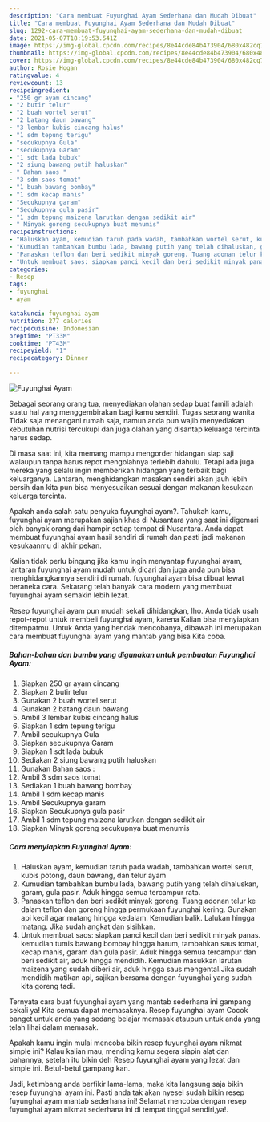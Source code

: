 ```yaml
---
description: "Cara membuat Fuyunghai Ayam Sederhana dan Mudah Dibuat"
title: "Cara membuat Fuyunghai Ayam Sederhana dan Mudah Dibuat"
slug: 1292-cara-membuat-fuyunghai-ayam-sederhana-dan-mudah-dibuat
date: 2021-05-07T18:19:53.541Z
image: https://img-global.cpcdn.com/recipes/8e44cde84b473904/680x482cq70/fuyunghai-ayam-foto-resep-utama.jpg
thumbnail: https://img-global.cpcdn.com/recipes/8e44cde84b473904/680x482cq70/fuyunghai-ayam-foto-resep-utama.jpg
cover: https://img-global.cpcdn.com/recipes/8e44cde84b473904/680x482cq70/fuyunghai-ayam-foto-resep-utama.jpg
author: Rosie Hogan
ratingvalue: 4
reviewcount: 13
recipeingredient:
- "250 gr ayam cincang"
- "2 butir telur"
- "2 buah wortel serut"
- "2 batang daun bawang"
- "3 lembar kubis cincang halus"
- "1 sdm tepung terigu"
- "secukupnya Gula"
- "secukupnya Garam"
- "1 sdt lada bubuk"
- "2 siung bawang putih haluskan"
- " Bahan saos "
- "3 sdm saos tomat"
- "1 buah bawang bombay"
- "1 sdm kecap manis"
- "Secukupnya garam"
- "Secukupnya gula pasir"
- "1 sdm tepung maizena larutkan dengan sedikit air"
- " Minyak goreng secukupnya buat menumis"
recipeinstructions:
- "Haluskan ayam, kemudian taruh pada wadah, tambahkan wortel serut, kubis potong, daun bawang, dan telur ayam"
- "Kumudian tambahkan bumbu lada, bawang putih yang telah dihaluskan, garam, gula pasir. Aduk hingga semua tercampur rata."
- "Panaskan teflon dan beri sedikit minyak goreng. Tuang adonan telur ke dalam teflon dan goreng hingga permukaan fuyunghai kering. Gunakan api kecil agar matang hingga kedalam. Kemudian balik. Lalukan hingga matang. Jika sudah angkat dan sisihkan."
- "Untuk membuat saos: siapkan panci kecil dan beri sedikit minyak panas. kemudian tumis bawang bombay hingga harum, tambahkan saus tomat, kecap manis, garam dan gula pasir. Aduk hingga semua tercampur dan beri sedikit air, aduk hingga mendidih. Kemudian masukkan larutan maizena yang sudah diberi air, aduk hingga saus mengental.Jika sudah mendidih matikan api, sajikan bersama dengan fuyunghai yang sudah kita goreng tadi."
categories:
- Resep
tags:
- fuyunghai
- ayam

katakunci: fuyunghai ayam 
nutrition: 277 calories
recipecuisine: Indonesian
preptime: "PT33M"
cooktime: "PT43M"
recipeyield: "1"
recipecategory: Dinner

---
```



![Fuyunghai Ayam](https://img-global.cpcdn.com/recipes/8e44cde84b473904/680x482cq70/fuyunghai-ayam-foto-resep-utama.jpg)

Sebagai seorang orang tua, menyediakan olahan sedap buat famili adalah suatu hal yang menggembirakan bagi kamu sendiri. Tugas seorang  wanita Tidak saja menangani rumah saja, namun anda pun wajib menyediakan kebutuhan nutrisi tercukupi dan juga olahan yang disantap keluarga tercinta harus sedap.

Di masa  saat ini, kita memang mampu mengorder hidangan siap saji walaupun tanpa harus repot mengolahnya terlebih dahulu. Tetapi ada juga mereka yang selalu ingin memberikan hidangan yang terbaik bagi keluarganya. Lantaran, menghidangkan masakan sendiri akan jauh lebih bersih dan kita pun bisa menyesuaikan sesuai dengan makanan kesukaan keluarga tercinta. 



Apakah anda salah satu penyuka fuyunghai ayam?. Tahukah kamu, fuyunghai ayam merupakan sajian khas di Nusantara yang saat ini digemari oleh banyak orang dari hampir setiap tempat di Nusantara. Anda dapat membuat fuyunghai ayam hasil sendiri di rumah dan pasti jadi makanan kesukaanmu di akhir pekan.

Kalian tidak perlu bingung jika kamu ingin menyantap fuyunghai ayam, lantaran fuyunghai ayam mudah untuk dicari dan juga anda pun bisa menghidangkannya sendiri di rumah. fuyunghai ayam bisa dibuat lewat beraneka cara. Sekarang telah banyak cara modern yang membuat fuyunghai ayam semakin lebih lezat.

Resep fuyunghai ayam pun mudah sekali dihidangkan, lho. Anda tidak usah repot-repot untuk membeli fuyunghai ayam, karena Kalian bisa menyiapkan ditempatmu. Untuk Anda yang hendak mencobanya, dibawah ini merupakan cara membuat fuyunghai ayam yang mantab yang bisa Kita coba.

<!--inarticleads1-->

##### Bahan-bahan dan bumbu yang digunakan untuk pembuatan Fuyunghai Ayam:

1. Siapkan 250 gr ayam cincang
1. Siapkan 2 butir telur
1. Gunakan 2 buah wortel serut
1. Gunakan 2 batang daun bawang
1. Ambil 3 lembar kubis cincang halus
1. Siapkan 1 sdm tepung terigu
1. Ambil secukupnya Gula
1. Siapkan secukupnya Garam
1. Siapkan 1 sdt lada bubuk
1. Sediakan 2 siung bawang putih haluskan
1. Gunakan  Bahan saos :
1. Ambil 3 sdm saos tomat
1. Sediakan 1 buah bawang bombay
1. Ambil 1 sdm kecap manis
1. Ambil Secukupnya garam
1. Siapkan Secukupnya gula pasir
1. Ambil 1 sdm tepung maizena larutkan dengan sedikit air
1. Siapkan  Minyak goreng secukupnya buat menumis




<!--inarticleads2-->

##### Cara menyiapkan Fuyunghai Ayam:

1. Haluskan ayam, kemudian taruh pada wadah, tambahkan wortel serut, kubis potong, daun bawang, dan telur ayam
1. Kumudian tambahkan bumbu lada, bawang putih yang telah dihaluskan, garam, gula pasir. Aduk hingga semua tercampur rata.
1. Panaskan teflon dan beri sedikit minyak goreng. Tuang adonan telur ke dalam teflon dan goreng hingga permukaan fuyunghai kering. Gunakan api kecil agar matang hingga kedalam. Kemudian balik. Lalukan hingga matang. Jika sudah angkat dan sisihkan.
1. Untuk membuat saos: siapkan panci kecil dan beri sedikit minyak panas. kemudian tumis bawang bombay hingga harum, tambahkan saus tomat, kecap manis, garam dan gula pasir. Aduk hingga semua tercampur dan beri sedikit air, aduk hingga mendidih. Kemudian masukkan larutan maizena yang sudah diberi air, aduk hingga saus mengental.Jika sudah mendidih matikan api, sajikan bersama dengan fuyunghai yang sudah kita goreng tadi.




Ternyata cara buat fuyunghai ayam yang mantab sederhana ini gampang sekali ya! Kita semua dapat memasaknya. Resep fuyunghai ayam Cocok banget untuk anda yang sedang belajar memasak ataupun untuk anda yang telah lihai dalam memasak.

Apakah kamu ingin mulai mencoba bikin resep fuyunghai ayam nikmat simple ini? Kalau kalian mau, mending kamu segera siapin alat dan bahannya, setelah itu bikin deh Resep fuyunghai ayam yang lezat dan simple ini. Betul-betul gampang kan. 

Jadi, ketimbang anda berfikir lama-lama, maka kita langsung saja bikin resep fuyunghai ayam ini. Pasti anda tak akan nyesel sudah bikin resep fuyunghai ayam mantab sederhana ini! Selamat mencoba dengan resep fuyunghai ayam nikmat sederhana ini di tempat tinggal sendiri,ya!.

